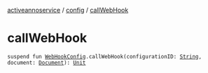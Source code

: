 [activeannoservice](../index.md) / [config](index.md) / [callWebHook](./call-web-hook.md)

# callWebHook

`suspend fun `[`WebHookConfig`](-web-hook-config/index.md)`.callWebHook(configurationID: `[`String`](https://kotlinlang.org/api/latest/jvm/stdlib/kotlin/-string/index.html)`, document: `[`Document`](../document/-document/index.md)`): `[`Unit`](https://kotlinlang.org/api/latest/jvm/stdlib/kotlin/-unit/index.html)